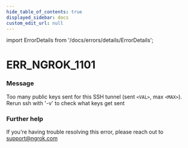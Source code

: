 ```yaml
---
hide_table_of_contents: true
displayed_sidebar: docs
custom_edit_url: null
---
```


import ErrorDetails from '/docs/errors/details/ErrorDetails';

# ERR_NGROK_1101

### Message
Too many public keys sent for this SSH tunnel (sent `<VAL>`, max `<MAX>`).
Rerun ssh with '-v' to check what keys get sent

### Further help
If you're having trouble resolving this error, please reach out to [support@ngrok.com](mailto:support@ngrok.com?subject=Help%20with%20ERR_NGROK_1101)

<ErrorDetails error='err_ngrok_1101' />
